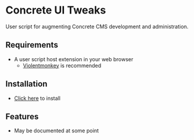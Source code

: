 # Concrete UI Tweaks
User script for augmenting Concrete CMS development and administration.

## Requirements
- A user script host extension in your web browser
  - [Violentmonkey](https://violentmonkey.github.io/) is recommended

## Installation
- [Click here](https://github.com/wtflm/concrete-ui-tweaks/raw/main/script.user.js) to install

## Features
- May be documented at some point
